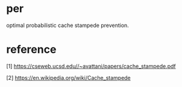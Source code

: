 # per
optimal probabilistic cache stampede prevention.

# reference
[1] https://cseweb.ucsd.edu//~avattani/papers/cache_stampede.pdf

[2] https://en.wikipedia.org/wiki/Cache_stampede
